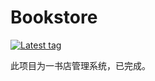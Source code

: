 # Bookstore

[![Latest tag](https://img.shields.io/github/v/tag/Limerancy/Bookstore)](https://github.com/Limerancy/Bookstore/tags)

此项目为一书店管理系统，已完成。